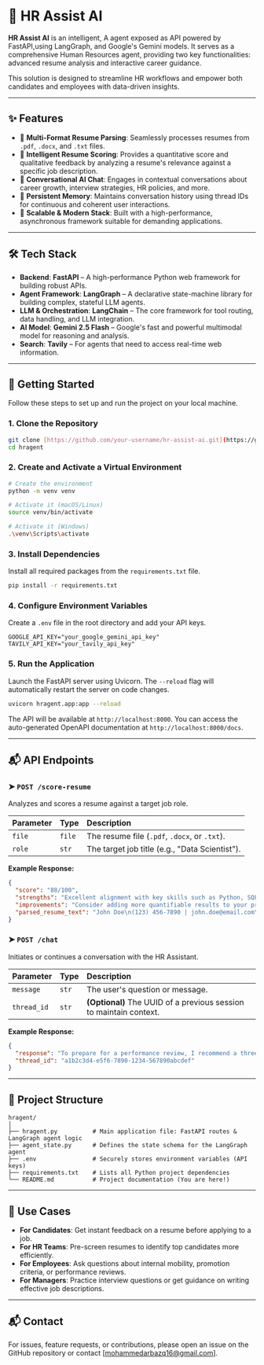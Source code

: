 # 💼 HR Assist AI

**HR Assist AI** is an intelligent, A agent exposed as API powered by FastAPI,using LangGraph, and Google's Gemini models. It serves as a comprehensive Human Resources agent, providing two key functionalities: advanced resume analysis and interactive career guidance.

This solution is designed to streamline HR workflows and empower both candidates and employees with data-driven insights.

---

## ✨ Features

-   📄 **Multi-Format Resume Parsing**: Seamlessly processes resumes from `.pdf`, `.docx`, and `.txt` files.
-   🎯 **Intelligent Resume Scoring**: Provides a quantitative score and qualitative feedback by analyzing a resume's relevance against a specific job description.
-   💬 **Conversational AI Chat**: Engages in contextual conversations about career growth, interview strategies, HR policies, and more.
-   🧠 **Persistent Memory**: Maintains conversation history using thread IDs for continuous and coherent user interactions.
-   🚀 **Scalable & Modern Stack**: Built with a high-performance, asynchronous framework suitable for demanding applications.

---

## 🛠️ Tech Stack

-   **Backend**: **FastAPI** – A high-performance Python web framework for building robust APIs.
-   **Agent Framework**: **LangGraph** – A declarative state-machine library for building complex, stateful LLM agents.
-   **LLM & Orchestration**: **LangChain** – The core framework for tool routing, data handling, and LLM integration.
-   **AI Model**: **Gemini 2.5 Flash** – Google's fast and powerful multimodal model for reasoning and analysis.
-   **Search**: **Tavily** – For agents that need to access real-time web information.

---

## 🚀 Getting Started

Follow these steps to set up and run the project on your local machine.

### 1. Clone the Repository

```bash
git clone [https://github.com/your-username/hr-assist-ai.git](https://github.com/your-username/hr-assist-ai.git)
cd hragent
```

### 2\. Create and Activate a Virtual Environment

```bash
# Create the environment
python -m venv venv

# Activate it (macOS/Linux)
source venv/bin/activate

# Activate it (Windows)
.\venv\Scripts\activate
```

### 3\. Install Dependencies

Install all required packages from the `requirements.txt` file.

```bash
pip install -r requirements.txt
```

### 4\. Configure Environment Variables

Create a `.env` file in the root directory and add your API keys.

```env
GOOGLE_API_KEY="your_google_gemini_api_key"
TAVILY_API_KEY="your_tavily_api_key" 
```

### 5\. Run the Application

Launch the FastAPI server using Uvicorn. The `--reload` flag will automatically restart the server on code changes.

```bash
uvicorn hragent.app:app --reload
```

The API will be available at `http://localhost:8000`. You can access the auto-generated OpenAPI documentation at `http://localhost:8000/docs`.

-----

## 📬 API Endpoints

### ➤ `POST /score-resume`

Analyzes and scores a resume against a target job role.

| Parameter | Type   | Description                                 |
| :-------- | :----- | :------------------------------------------ |
| `file`    | `file` | The resume file (`.pdf`, `.docx`, or `.txt`). |
| `role`    | `str`  | The target job title (e.g., "Data Scientist").  |

**Example Response:**

```json
{
  "score": "88/100",
  "strengths": "Excellent alignment with key skills such as Python, SQL, and machine learning frameworks. Strong project experience in data visualization.",
  "improvements": "Consider adding more quantifiable results to your project descriptions to demonstrate impact. The summary could be more tailored to the Data Scientist role.",
  "parsed_resume_text": "John Doe\n(123) 456-7890 | john.doe@email.com\n..."
}
```

### ➤ `POST /chat`

Initiates or continues a conversation with the HR Assistant.

| Parameter   | Type   | Description                                                      |
| :---------- | :----- | :--------------------------------------------------------------- |
| `message`   | `str`  | The user's question or message.                                  |
| `thread_id` | `str`  | **(Optional)** The UUID of a previous session to maintain context. |

**Example Response:**

```json
{
  "response": "To prepare for a performance review, I recommend a three-step approach. First, compile a list of your key accomplishments from the past cycle, focusing on quantifiable results. Second, review your job description and goals to assess your performance against expectations. Finally, think about your career aspirations and be prepared to discuss them with your manager.",
  "thread_id": "a1b2c3d4-e5f6-7890-1234-567890abcdef"
}
```

-----

## 📂 Project Structure

```
hragent/
│
├── hragent.py          # Main application file: FastAPI routes & LangGraph agent logic
├── agent_state.py      # Defines the state schema for the LangGraph agent
├── .env                # Securely stores environment variables (API keys)
├── requirements.txt    # Lists all Python project dependencies
└── README.md           # Project documentation (You are here!)
```

-----

## 🤖 Use Cases

  - **For Candidates**: Get instant feedback on a resume before applying to a job.
  - **For HR Teams**: Pre-screen resumes to identify top candidates more efficiently.
  - **For Employees**: Ask questions about internal mobility, promotion criteria, or performance reviews.
  - **For Managers**: Practice interview questions or get guidance on writing effective job descriptions.

-----

## 📬 Contact

For issues, feature requests, or contributions, please open an issue on the GitHub repository or contact [mohammedarbazq16@gmail.com].
